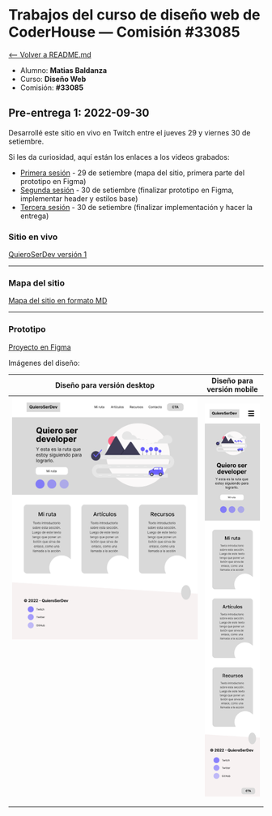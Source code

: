 # Trabajos del curso de diseño web de CoderHouse — Comisión #33085

[<-- Volver a README.md](../README.md)

- Alumno: **Matias Baldanza**
- Curso: **Diseño Web**
- Comisión: **#33085**

## Pre-entrega 1: 2022-09-30

Desarrollé este sitio en vivo en Twitch entre el jueves 29 y viernes 30 de setiembre.

Si les da curiosidad, aquí están los enlaces a los videos grabados:

- [Primera sesión](https://www.twitch.tv/videos/1604455760) - 29 de setiembre (mapa del sitio, primera parte del prototipo en Figma)
- [Segunda sesión](https://www.twitch.tv/videos/1605338583) - 30 de setiembre (finalizar prototipo en Figma, implementar header y estilos base)
- [Tercera sesión](https://www.twitch.tv/videos/1605662148) - 30 de setiembre (finalizar implementación y hacer la entrega)

### Sitio en vivo

[QuieroSerDev versión 1](export/index.html)

<hr>

### Mapa del sitio

[Mapa del sitio en formato MD](docs/sitemap.md)

<hr>

### Prototipo

[Proyecto en Figma](<https://www.figma.com/file/x3iLIj3uOTBvPVzFslg58k/QuieroSerDev-v0-(wireframe)?node-id=0%3A1>)

Imágenes del diseño:

|                                                                   Diseño para versión desktop                                                                   |                           Diseño para versión mobile                           |
| :-------------------------------------------------------------------------------------------------------------------------------------------------------------: | :----------------------------------------------------------------------------: |
| ![Diseño para versión desktop](prototype/Desktop_V1_QuieroSerDev.png "a title")<br><br><br><br><br><br><br><br><br><br><br><br><br><br><br><br><br><br><br><br> | ![Diseño para versión mobile](prototype/Mobile__V1_QuieroSerDev.png "a title") |
